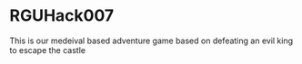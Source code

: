 # RGUHack007
This is our medeival based adventure game based on defeating an evil king to escape the castle
